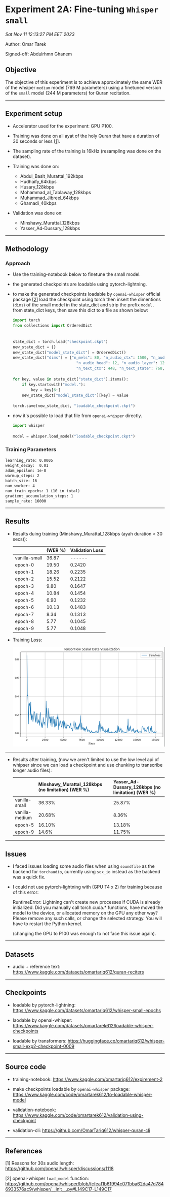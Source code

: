 # Experiment 2A: Fine-tuning `Whisper small`

_Sat Nov 11 12:13:27 PM EET 2023_

Author: Omar Tarek

Signed-off: Abdulrhmn Ghanem

## Objective

The objective of this experiment is to achieve approximately the same WER of the whsiper `medium` model (769 M parameters) using a finetuned version of the `small` model (244 M parameters) for Quran recitation.

---


## Experiment setup

  * Accelerator used for the experiment: GPU P100.

  * Training was done on all ayat of the holy Quran that have a duration of 30 seconds or less [[1](https://github.com/openai/whisper/discussions/1118)].

  * The sampling rate of the training is 16kHz (resampling was done on the dataset).

  * Training was done on:
    - Abdul_Basit_Murattal_192kbps
    - Hudhaify_64kbps
    - Husary_128kbps
    - Mohammad_al_Tablaway_128kbps
    - Muhammad_Jibreel_64kbps
    - Ghamadi_40kbps

  * Validation was done on:
    - Minshawy_Murattal_128kbps
    - Yasser_Ad-Dussary_128kbps

---


## Methodology

### Approach
  * Use the training-notebook below to finetune the small model.
 
  * the generated checkpoints are loadable using pytorch-lightning.

  * to make the generated checkpoints loadable by `openai-whisper` official package [[2](https://github.com/openai/whisper/blob/fcfeaf1b61994c071bba62da47d7846933576ac9/whisper/__init__.py#L149C17-L149C17)] load the checkpoint using torch then insert the dimentions (`dims`) of the small model in the state_dict and strip the prefix `model.` from state_dict keys, then save this dict to a file as shown below:

    ```python
    import torch
    from collections import OrderedDict


    state_dict = torch.load("checkpoint.ckpt")
    new_state_dict = {}
    new_state_dict["model_state_dict"] = OrderedDict() 
    new_state_dict["dims"] = {"n_mels": 80, "n_audio_ctx": 1500, "n_audio_state": 768,
                                "n_audio_head": 12, "n_audio_layer": 12, "n_vocab": 51865,
                                "n_text_ctx": 448, "n_text_state": 768, "n_text_head": 12, "n_text_layer": 12}

    for key, value in state_dict["state_dict"].items():
        if key.startswith("model."):
            key = key[6:]
        new_state_dict["model_state_dict"][key] = value

    torch.save(new_state_dict, "loadable_checkpoint.ckpt") 
    ```
  * now it's possible to load that file from `openai-whisper` directly.

    ```python
    import whisper

    model = whisper.load_model("loadable_checkpoint.ckpt")
    ```


### Training Parameters

    learning_rate: 0.0005
    weight_decay:  0.01
    adam_epsilon: 1e-8
    warmup_steps: 2
    batch_size: 16
    num_worker: 4
    num_train_epochs: 1 (10 in total)
    gradient_accumulation_steps: 1
    sample_rate: 16000

---


## Results

  * Results duing training (Minshawy_Murattal_128kbps (ayah duration < 30 secs)):

    |               |  (WER %)  | Validation Loss |
    |---------------|--------------------------------------------------------------|-----------------|
    | vanilla-small | 36.87                                                       |   ------        |
    | epoch-0       | 19.50                                                       | 0.2420          |
    | epoch-1       | 18.26                                                       | 0.2235          |
    | epoch-2       | 15.52                                                       | 0.2122          |
    | epoch-3       | 9.80                                                        | 0.1647          |
    | epoch-4       | 10.84                                                       | 0.1454          |
    | epoch-5       | 6.90                                                        | 0.1232          |
    | epoch-6       | 10.13                                                       | 0.1483          |
    | epoch-7       | 8.34                                                        | 0.1313          |
    | epoch-8       | 5.77                                                        | 0.1045          |
    | epoch-9       | 5.77                                                        | 0.1048          |

  * Training Loss:

    ![train/loss](./media/02A_loss.png)

  ---


  * Results after training, (now we aren't limited to use the low level api of whipser since we can load a checkpoint and use chunking to transcribe longer audio files):

    |                | Minshawy_Murattal_128kbps (no limitation) (WER %) | Yasser_Ad-Dussary_128kbps (no limitation) (WER %) |
    |----------------|---------------------------------------------------|---------------------------------------------------|
    | vanilla-small  | 36.33%                                            | 25.87%                                            |
    | vanilla-medium | 20.68%                                            | 8.36%                                             |
    | epoch-5        | 16.10%                                            | 13.18%                                            |
    | epoch-9        | 14.6%                                             | 11.75%                                            |


---

## Issues

  * I faced issues loading some audio files when using `soundfile` as the backend for `torchaudio`, currently using `sox_io` instead as the backend was a quick fix.

  * I could not use pytorch-lightning with (GPU T4 x 2) for training because of this error:

    RuntimeError: Lightning can't create new processes if CUDA is already initialized. Did you manually call torch.cuda.* functions, have moved the model to the device, or allocated memory on the GPU any other way? Please remove any such calls, or change the selected strategy. You will have to restart the Python kernel.

    (changing the GPU to P100 was enough to not face this issue again).

---


## Datasets

  * audio + reference text: https://www.kaggle.com/datasets/omartariq612/quran-reciters

---


## Checkpoints

  * loadable by pytorch-lightning: https://www.kaggle.com/datasets/omartariq612/whisper-small-epochs

  * laodable by openai-whisper: https://www.kaggle.com/datasets/omartarek612/loadable-whisper-checkpoints

  * loadable by transformers: https://huggingface.co/omartariq612/whisper-small-exp2-checkpoint-0009

---

## Source code

  * training-notebook: https://www.kaggle.com/omartariq612/expirement-2

  * make checkpoints loadable by `openai-whisper` package: https://www.kaggle.com/code/omartarek612/to-loadable-whisper-model

  * validation-notebook: https://www.kaggle.com/code/omartarek612/validation-using-checkpoint

  * validation-cli: https://github.com/OmarTariq612/whisper-quran-cli

---


## References

[1] Reasons for 30s audio length: https://github.com/openai/whisper/discussions/1118

[2] openai-whisper `load_model` function: https://github.com/openai/whisper/blob/fcfeaf1b61994c071bba62da47d7846933576ac9/whisper/__init__.py#L149C17-L149C17